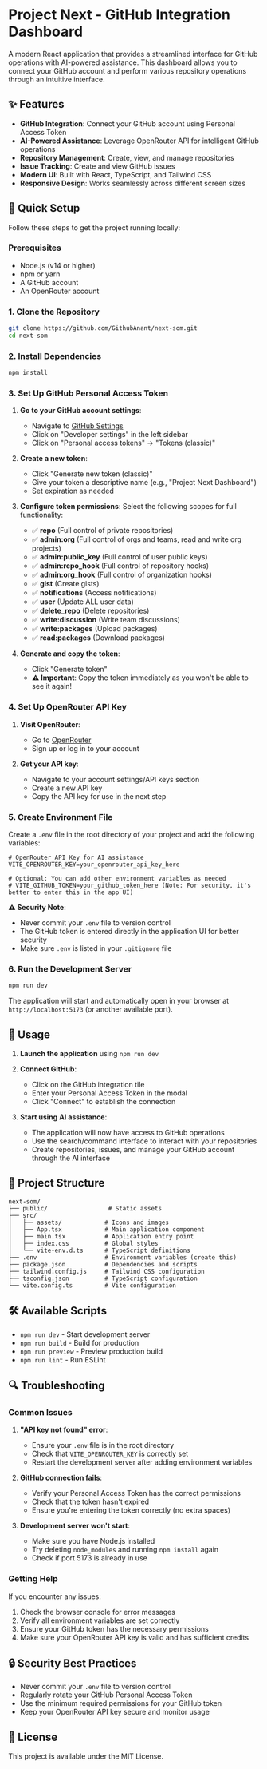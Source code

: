 # Project Next - GitHub Integration Dashboard

A modern React application that provides a streamlined interface for GitHub operations with AI-powered assistance. This dashboard allows you to connect your GitHub account and perform various repository operations through an intuitive interface.

## ✨ Features

- **GitHub Integration**: Connect your GitHub account using Personal Access Token
- **AI-Powered Assistance**: Leverage OpenRouter API for intelligent GitHub operations
- **Repository Management**: Create, view, and manage repositories
- **Issue Tracking**: Create and view GitHub issues
- **Modern UI**: Built with React, TypeScript, and Tailwind CSS
- **Responsive Design**: Works seamlessly across different screen sizes

## 🚀 Quick Setup

Follow these steps to get the project running locally:

### Prerequisites

- Node.js (v14 or higher)
- npm or yarn
- A GitHub account
- An OpenRouter account

### 1. Clone the Repository

```bash
git clone https://github.com/GithubAnant/next-som.git
cd next-som
```

### 2. Install Dependencies

```bash
npm install
```

### 3. Set Up GitHub Personal Access Token

1. **Go to your GitHub account settings**:
   - Navigate to [GitHub Settings](https://github.com/settings/profile)
   - Click on "Developer settings" in the left sidebar
   - Click on "Personal access tokens" → "Tokens (classic)"

2. **Create a new token**:
   - Click "Generate new token (classic)"
   - Give your token a descriptive name (e.g., "Project Next Dashboard")
   - Set expiration as needed

3. **Configure token permissions**:
   Select the following scopes for full functionality:
   - ✅ **repo** (Full control of private repositories)
   - ✅ **admin:org** (Full control of orgs and teams, read and write org projects)
   - ✅ **admin:public_key** (Full control of user public keys)
   - ✅ **admin:repo_hook** (Full control of repository hooks)
   - ✅ **admin:org_hook** (Full control of organization hooks)
   - ✅ **gist** (Create gists)
   - ✅ **notifications** (Access notifications)
   - ✅ **user** (Update ALL user data)
   - ✅ **delete_repo** (Delete repositories)
   - ✅ **write:discussion** (Write team discussions)
   - ✅ **write:packages** (Upload packages)
   - ✅ **read:packages** (Download packages)

4. **Generate and copy the token**:
   - Click "Generate token"
   - **⚠️ Important**: Copy the token immediately as you won't be able to see it again!

### 4. Set Up OpenRouter API Key

1. **Visit OpenRouter**:
   - Go to [OpenRouter](https://openrouter.ai/)
   - Sign up or log in to your account

2. **Get your API key**:
   - Navigate to your account settings/API keys section
   - Create a new API key
   - Copy the API key for use in the next step

### 5. Create Environment File

Create a `.env` file in the root directory of your project and add the following variables:

```env
# OpenRouter API Key for AI assistance
VITE_OPENROUTER_KEY=your_openrouter_api_key_here

# Optional: You can add other environment variables as needed
# VITE_GITHUB_TOKEN=your_github_token_here (Note: For security, it's better to enter this in the app UI)
```

**⚠️ Security Note**: 
- Never commit your `.env` file to version control
- The GitHub token is entered directly in the application UI for better security
- Make sure `.env` is listed in your `.gitignore` file

### 6. Run the Development Server

```bash
npm run dev
```

The application will start and automatically open in your browser at `http://localhost:5173` (or another available port).

## 🔧 Usage

1. **Launch the application** using `npm run dev`

2. **Connect GitHub**:
   - Click on the GitHub integration tile
   - Enter your Personal Access Token in the modal
   - Click "Connect" to establish the connection

3. **Start using AI assistance**:
   - The application will now have access to GitHub operations
   - Use the search/command interface to interact with your repositories
   - Create repositories, issues, and manage your GitHub account through the AI interface

## 📁 Project Structure

```
next-som/
├── public/                 # Static assets
├── src/
│   ├── assets/            # Icons and images
│   ├── App.tsx            # Main application component
│   ├── main.tsx           # Application entry point
│   ├── index.css          # Global styles
│   └── vite-env.d.ts      # TypeScript definitions
├── .env                   # Environment variables (create this)
├── package.json           # Dependencies and scripts
├── tailwind.config.js     # Tailwind CSS configuration
├── tsconfig.json          # TypeScript configuration
└── vite.config.ts         # Vite configuration
```

## 🛠️ Available Scripts

- `npm run dev` - Start development server
- `npm run build` - Build for production
- `npm run preview` - Preview production build
- `npm run lint` - Run ESLint

## 🔍 Troubleshooting

### Common Issues

1. **"API key not found" error**:
   - Ensure your `.env` file is in the root directory
   - Check that `VITE_OPENROUTER_KEY` is correctly set
   - Restart the development server after adding environment variables

2. **GitHub connection fails**:
   - Verify your Personal Access Token has the correct permissions
   - Check that the token hasn't expired
   - Ensure you're entering the token correctly (no extra spaces)

3. **Development server won't start**:
   - Make sure you have Node.js installed
   - Try deleting `node_modules` and running `npm install` again
   - Check if port 5173 is already in use

### Getting Help

If you encounter any issues:
1. Check the browser console for error messages
2. Verify all environment variables are set correctly
3. Ensure your GitHub token has the necessary permissions
4. Make sure your OpenRouter API key is valid and has sufficient credits

## 🔒 Security Best Practices

- Never commit your `.env` file to version control
- Regularly rotate your GitHub Personal Access Token
- Use the minimum required permissions for your GitHub token
- Keep your OpenRouter API key secure and monitor usage

## 📄 License

This project is available under the MIT License.